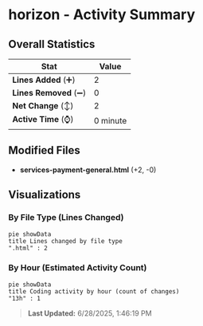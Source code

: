 # horizon - Activity Summary 

## Overall Statistics

| Stat                   | Value                                                             |
| ---------------------- | ----------------------------------------------------------------- |
| **Lines Added** (➕)   | 2                                          |
| **Lines Removed** (➖) | 0                                        |
| **Net Change** (↕)    | 2                |
| **Active Time** (⌚)   | 0 minute |


## Modified Files
- **services-payment-general.html** (+2, -0)

## Visualizations

### By File Type (Lines Changed)

```mermaid
pie showData
title Lines changed by file type
".html" : 2
```

### By Hour (Estimated Activity Count)

```mermaid
pie showData
title Coding activity by hour (count of changes)
"13h" : 1
```


> **Last Updated:** 6/28/2025, 1:46:19 PM